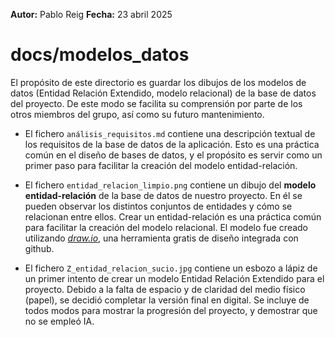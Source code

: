 **Autor:** Pablo Reig
**Fecha:** 23 abril 2025

# docs/modelos_datos

El propósito de este directorio es guardar los dibujos de los modelos de
datos (Entidad Relación Extendido, modelo relacional) de la base de datos del
proyecto. De este modo se facilita su comprensión por parte de los otros
miembros del grupo, así como su futuro mantenimiento.

* El fichero ``análisis_requisitos.md`` contiene una descripción textual de los
  requisitos de la base de datos de la aplicación. Esto es una práctica común
  en el diseño de bases de datos, y el propósito es servir como un primer paso
  para facilitar la creación del modelo entidad-relación.

* El fichero ``entidad_relacion_limpio.png`` contiene un dibujo del **modelo
  entidad-relación** de la base de datos de nuestro proyecto. En él se pueden
  observar los distintos conjuntos de entidades y cómo se relacionan entre
  ellos. Crear un entidad-relación es una práctica común para facilitar la
  creación del modelo relacional. El modelo fue creado utilizando [
  *draw.io*](https://app.diagrams.net/?src=about), una herramienta gratis de
  diseño integrada con github.

* El fichero `Z_entidad_relacion_sucio.jpg` contiene un esbozo a lápiz de un
  primer intento de crear un modelo Entidad Relación Extendido para el
  proyecto. Debido a la falta de espacio y de claridad del medio físico
  (papel), se decidió completar la versión final en digital. Se incluye de
  todos modos para mostrar la progresión del proyecto, y demostrar que no se
  empleó IA.

